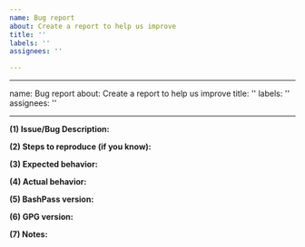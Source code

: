 ```yaml
---
name: Bug report
about: Create a report to help us improve
title: ''
labels: ''
assignees: ''

---
```


---
name: Bug report
about: Create a report to help us improve
title: ''
labels: ''
assignees: ''

---

**(1) Issue/Bug Description:**


**(2) Steps to reproduce (if you know):**


**(3) Expected behavior:**


**(4) Actual behavior:**

**(5) BashPass version:**

**(6) GPG version:**

**(7) Notes:**
